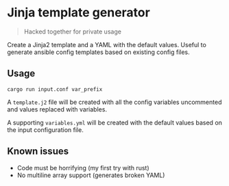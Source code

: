 # Jinja template generator

> Hacked together for private usage

Create a Jinja2 template and a YAML with the default values.
Useful to generate ansible config templates based on existing config files.

## Usage

    cargo run input.conf var_prefix

A `template.j2` file will be created with all the config variables uncommented and values replaced with variables.

A supporting `variables.yml` will be created with the default values based on the input configuration file.

## Known issues

- Code must be horrifying (my first try with rust)
- No multiline array support (generates broken YAML)